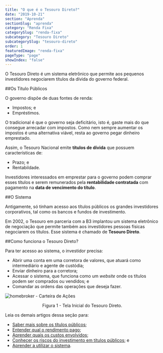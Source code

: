 ```yaml
---
title: "O que é o Tesouro Direto?"
date: "2019-10-21"
section: "Aprenda"
sectionSlug: "aprenda"
category: "Renda Fixa"
categorySlug: "renda-fixa"
subcategory: "Tesouro Direto"
subcategorySlug: "tesouro-direto"
order: 1
featuredImage: "renda-fixa"
pageType: "page"
showIndex: "false"
---
```


O Tesouro Direto é um sistema eletrônico que permite aos pequenos investidores negociarem títulos da dívida do governo federal.

##Os Título Públicos

O governo dispõe de duas fontes de renda:

- Impostos; e
- Empréstimos.

O tradicional é que o governo seja deficitário, isto é, gaste mais do que consegue arrecadar com impostos. Como nem sempre aumentar os impostos é uma alternativa viável, resta ao governo pegar dinheiro emprestado.

Assim, o Tesouro Nacional emite **títulos de dívida** que possuem características de:

- Prazo; e
- Rentabildade.

Investidores interessados em emprestar para o governo podem comprar esses títulos e serem remunerados pela **rentabilidade contratada** com pagamento na **data de vencimento do título**.

##O Sistema

Antigamente, só tinham acesso aos títulos públicos os grandes investidores corporativos, tal como os bancos e fundos de investimento.

Em 2002, o Tesouro em parceria com a B3 implantou um sistema eletrônico de negociação que permite também aos investidores pessoas físicas negociarem os títulos. Esse sistema é chamado de **Tesouro Direto**.


##Como funciona o Tesouro Direto?

Para ter acesso ao sistema, o investidor precisa:

- Abrir uma conta em uma corretora de valores, que atuará como intermediário e agente de custódia;
- Enviar dinheiro para a corretora;
- Acessar o sistema, que funciona como um *website* onde os títulos podem ser comprados ou vendidos; e
- Comandar as ordens das operações que deseja fazer.


![homebroker - Carteira de Ações](../img/tela-inicial-td.jpg)

<p class="legenda" style="text-align:center">Figura 1 - Tela Inicial do Tesouro Direto.</p>

Leia os demais artigos dessa seção para:

- [Saber mais sobre os títulos públicos](/renda-fixa/tesouro-direto/os-titulos-publicos);
- [Entender qual o rendimento pago](/renda-fixa/tesouro-direto/rendimento-tesouro-direto);
- [Aprender quais os custos envolvidos](/renda-fixa/tesouro-direto/custos-tesouro-direto);
- [Conhecer os riscos do investimento em títulos públicos](/renda-fixa/tesouro-direto/riscos-tesouro-direto); e
- [Aprender a utilizar o sistema](/renda-fixa/tesouro-direto/como-investir-tesouro-direto).